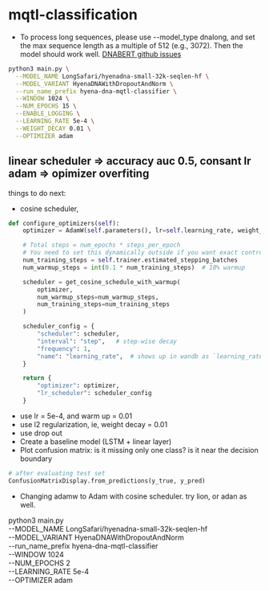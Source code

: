 # mqtl-classification

* To process long sequences, please use --model_type dnalong, and set the max sequence length as a multiple of 512 (e.g., 3072). Then the model should work well. [DNABERT github issues](https://github.com/jerryji1993/DNABERT/issues/18#issuecomment-823707084)

```bash
python3 main.py \
  --MODEL_NAME LongSafari/hyenadna-small-32k-seqlen-hf \
  --MODEL_VARIANT HyenaDNAWithDropoutAndNorm \
  --run_name_prefix hyena-dna-mqtl-classifier \
  --WINDOW 1024 \
  --NUM_EPOCHS 15 \
  --ENABLE_LOGGING \
  --LEARNING_RATE 5e-4 \
  --WEIGHT_DECAY 0.01 \
  --OPTIMIZER adam
```

## linear scheduler => accuracy auc 0.5, consant lr adam => opimizer overfiting

things to do next:
* cosine scheduler,

```python
def configure_optimizers(self):
    optimizer = AdamW(self.parameters(), lr=self.learning_rate, weight_decay=self.weight_decay)

    # Total steps = num_epochs * steps_per_epoch
    # You need to set this dynamically outside if you want exact control
    num_training_steps = self.trainer.estimated_stepping_batches
    num_warmup_steps = int(0.1 * num_training_steps)  # 10% warmup

    scheduler = get_cosine_schedule_with_warmup(
        optimizer,
        num_warmup_steps=num_warmup_steps,
        num_training_steps=num_training_steps
    )

    scheduler_config = {
        "scheduler": scheduler,
        "interval": "step",   # step-wise decay
        "frequency": 1,
        "name": "learning_rate",  # shows up in wandb as `learning_rate`
    }

    return {
        "optimizer": optimizer,
        "lr_scheduler": scheduler_config
    }
```
* use lr = 5e-4, and warm up = 0.01
* use l2 regularization, ie, weight decay = 0.01
* use drop out
* Create a baseline model (LSTM + linear layer)
* Plot confusion matrix: is it missing only one class? is it near the decision boundary
```python
# after evaluating test set
ConfusionMatrixDisplay.from_predictions(y_true, y_pred)
```

* Changing adamw to Adam with cosine scheduler. try lion, or adan as well.

python3 main.py \
  --MODEL_NAME LongSafari/hyenadna-small-32k-seqlen-hf \
  --MODEL_VARIANT HyenaDNAWithDropoutAndNorm \
  --run_name_prefix hyena-dna-mqtl-classifier \
  --WINDOW 1024 \
  --NUM_EPOCHS 2 \
  --LEARNING_RATE 5e-4 \
  --OPTIMIZER adam